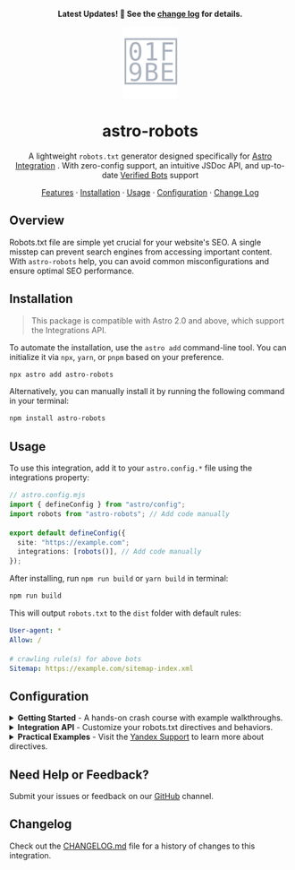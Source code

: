 <div align="center">

**Latest Updates! 🎉 See the [change log](./CHANGELOG.md) for details.**

<img height="128" alt="" src="./assets/logo.svg">

# astro-robots

A lightweight `robots.txt` generator designed specifically for [Astro Integration](http://www.npmjs.com/package/astro) . With zero-config support, an intuitive JSDoc API, and up-to-date [Verified Bots](https://radar.cloudflare.com/traffic/verified-bots) support

[Features](#features) · [Installation](#installation) · [Usage](#usage) · [Configuration](#configuration) · [Change Log](/CHANGELOG.md)

</div>

## Overview

Robots.txt file are simple yet crucial for your website's SEO. A single misstep can prevent search engines from accessing important content. With `astro-robots` help, you can avoid common misconfigurations and ensure optimal SEO performance.

## Installation

> This package is compatible with Astro 2.0 and above, which support the Integrations API.

To automate the installation, use the `astro add` command-line tool. You can initialize it via `npx`, `yarn`, or `pnpm` based on your preference.

```sh
npx astro add astro-robots
```
Alternatively, you can manually install it by running the following command in your terminal:

```sh
npm install astro-robots
```

## Usage

To use this integration, add it to your `astro.config.*` file using the integrations property:

```ts
// astro.config.mjs
import { defineConfig } from "astro/config";
import robots from "astro-robots"; // Add code manually

export default defineConfig({
  site: "https://example.com";
  integrations: [robots()], // Add code manually
});
```

After installing, run `npm run build` or `yarn build` in terminal:

```sh
npm run build
```

This will output `robots.txt` to the `dist` folder with default rules:

```yaml
User-agent: *
Allow: /

# crawling rule(s) for above bots
Sitemap: https://example.com/sitemap-index.xml
```

## Configuration

<details>

<summary><b>Getting Started</b> - A hands-on crash course with example walkthroughs.</summary><br>

To configure the integration, pass an object to the `robots()` function in your `astro.config.*` file:

```ts
//....
import robots from "astro-robots";

export default defineConfig({
  //...
  integrations: [
    robots({
      host: "https://example.com";,
      sitemap: [
        "https://example.com/sitemap.xml",
        "https://www.example.com/sitemap.xml",
      ],
      policy: [
        {
          userAgent: [
            "Applebot",
            "Googlebot",
            "bingbot",
            "Yandex",
            "Yeti",
            "Baiduspider",
            "360Spider",
            "*",
          ],
          allow: ["/"],
          disallow: ["/admin", "/login"],
          crawlDelay: 5,
          cleanParam: ["sid /", "s /forum/showthread"],
        },
        {
          userAgent: "BLEXBot",
          disallow: ["/assets", "/uploades/1989-08-21/*jpg$"],
        },
      ],
    }),
  ],
});
```

With the above configuration, the generated `robots.txt` file will look like this:

```yaml
User-agent: Applebot
User-agent: Googlebot
User-agent: bingbot
User-agent: Yandex
User-agent: Yeti
User-agent: Baiduspider
User-agent: 360Spider
User-agent: *
Allow: /
Disallow: /admin
Disallow: /login
Crawl-delay: 5
Clean-param: sid /
Clean-param: s /forum/showthread

User-agent: BLEXBot
Disallow: /assets
Disallow: /uploades/1989-08-21/*jpg$

# crawling rule(s) for above bots
Sitemap: https://example.com/sitemap.xml
Sitemap: https://www.example.com/sitemap.xml
Host: example.com
```

> **Note:** Some directives like `Host`, `Clean-param`, and `Crawl-delay` may not be supported by all crawlers. For example, Yandex has ignored `Crawl-delay` since February 2018. To control Yandex's crawl rate, use the [Site crawl rate setting](https://yandex.com/support/webmaster/service/crawl-rate.html#crawl-rate) in Yandex Webmaster.

<br>
</details>

<details>
<summary>
<b>Integration API</b> - Customize your robots.txt directives and behaviors.

</summary><br>

Through the above examples, you must have understood how `astro-robots` works. Now, let's learn more about its interface.

|        Name         |                      Type                       | Required |           Default value            |   Directive   |
| :-----------------: | :---------------------------------------------: | :------: | :--------------------------------: | :-----------: |
|        host         |               `Boolean` `String`                |    No    |              `false`               |    `Host`     |
|       sitemap       |          `Boolean` `String` `String[]`          |    No    |               `true`               |   `Sitemap`   |
|      policy[]       |                    `Strig[]`                    |    No    | `[{ userAgent: '*', allow: '/' }]` |       -       |
| plicy[{userAgent}]  | `UserAgentType`<sup>[[4](#useragenttype)]</sup> |   Yes    |                 -                  | `User-agent`  |
|   plicy[{allow}]    |               `String` `String[]`               |    \*    |                 -                  |    `Allow`    |
|  plicy[{disAllow}]  |               `String` `String[]`               |    \*    |                 -                  |  `Disallow`   |
| plicy[{crawlDelay}] |                    `Number`                     | Optional |                 -                  | `Crawl-delay` |
| plicy[{cleanParam}] |               `String` `String[]`               | Optional |                 -                  | `Clean-param` |

> - `*` [ Optional ] At least one or more `allow` or `disallow` entries per rule.
> - `-` [ Undefinded ] There is no initial value in the default configuration.

#### UserAgentType

**type:** `UserAgentType` `(UserAgentType)[]`

- UserAgentType - `UnionTypes` Stored are the latest verified bots.
- (UserAgentType)[] - `UnionTypeArray` Make it work in array mode too.

If you still have questions, don't worry! We have powerful [JSDoc](./dist/index.d.ts) support, which makes it easy for both SEO experts and novices to manage.

</details>

<details>
<summary><b>Practical Examples</b> - Visit the <a href="https://yandex.com/support/webmaster/controlling-robot/robots-txt.html#recommend">Yandex Support</a> to learn more about directives.</summary>

> I'm planning to release more practical examples to cater to the mainstream search engine market.
</details>

## Need Help or Feedback?

Submit your issues or feedback on our [GitHub](https://github.com/ACP-CODE/astro-robots/issues) channel.

## Changelog

Check out the [CHANGELOG.md](CHANGELOG.md) file for a history of changes to this integration.

